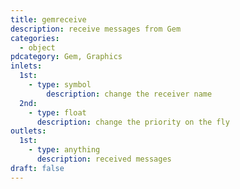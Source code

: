 ```yaml
---
title: gemreceive
description: receive messages from Gem
categories:
  - object
pdcategory: Gem, Graphics
inlets:
  1st:
    - type: symbol
        description: change the receiver name
  2nd:
    - type: float
      description: change the priority on the fly
outlets:
  1st:
    - type: anything
      description: received messages
draft: false
---
```

